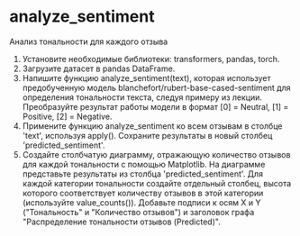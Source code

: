 # analyze_sentiment
Анализ тональности для каждого отзыва

1. Установите необходимые библиотеки: transformers, pandas, torch.
2. Загрузите датасет в pandas DataFrame.
3. Напишите функцию analyze_sentiment(text), которая использует предобученную модель blanchefort/rubert-base-cased-sentiment для определения тональности текста, следуя примеру из лекции. Преобразуйте результат работы модели в формат [0] = Neutral, [1] = Positive, [2] = Negative.
4. Примените функцию analyze_sentiment ко всем отзывам в столбце 'text', используя apply(). Сохраните результаты в новый столбец 'predicted_sentiment'.
5. Создайте столбчатую диаграмму, отражающую количество отзывов для каждой тональности с помощью Matplotlib. На диаграмме представьте результаты из столбца 'predicted_sentiment'. Для каждой категории тональности создайте отдельный столбец, высота которого соответствует количеству отзывов в этой категории (используйте value_counts()). Добавьте подписи к осям X и Y ("Тональность" и "Количество отзывов") и заголовок графа "Распределение тональности отзывов (Predicted)".
